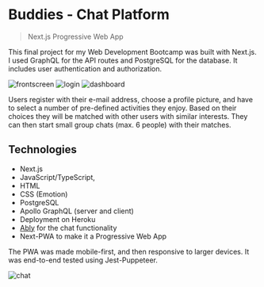 # Buddies - Chat Platform

> Next.js Progressive Web App

This final project for my Web Development Bootcamp was built with Next.js. I used GraphQL for the API routes and PostgreSQL for the database. It includes user authentication and authorization.

![frontscreen](https://user-images.githubusercontent.com/94120252/161081748-af32e8c5-5987-4195-a7a5-a97eff45f722.png)
![login](https://user-images.githubusercontent.com/94120252/161082541-0635231c-bba2-4e3c-ba28-9105524c7d9f.png)
![dashboard](https://user-images.githubusercontent.com/94120252/161083405-5a38e9ee-861d-41e2-9d69-35d22d03a540.png)

Users register with their e-mail address, choose a profile picture, and have to select a number of pre-defined activities they enjoy. Based on their choices they will be matched with other users with similar interests. They can then start small group chats (max. 6 people) with their matches.

## Technologies

- Next.js
- JavaScript/TypeScript,
- HTML
- CSS (Emotion)
- PostgreSQL
- Apollo GraphQL (server and client)
- Deployment on Heroku
- [Ably](https://ably.com/) for the chat functionality
- Next-PWA to make it a Progressive Web App

The PWA was made mobile-first, and then responsive to larger devices. It was end-to-end tested using Jest-Puppeteer.

![chat](https://user-images.githubusercontent.com/94120252/161083081-617e1eea-585e-4cbc-a249-cbadb6e3b8fc.png)
